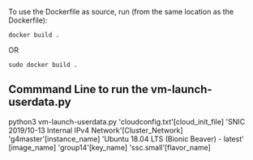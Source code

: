 To use the Dockerfile as source, run (from the same location as the Dockerfile):

    docker build . 
OR

    sudo docker build .

## Commmand Line to run the vm-launch-userdata.py

python3 vm-launch-userdata.py 'cloudconfig.txt'[cloud_init_file] 'SNIC 2019/10-13 Internal IPv4 Network'[Cluster_Network] 'g4master'[instance_name] 'Ubuntu 18.04 LTS (Bionic Beaver) - latest' [image_name] 'group14'[key_name] 'ssc.small'[flavor_name]


